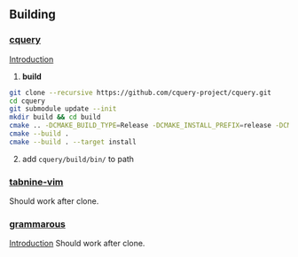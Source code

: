 ## Building

### [cquery](https://github.com/cquery-project/cquery/wiki)

[Introduction](https://github.com/cquery-project/cquery/wiki/Building-cquery)

1. **build**
```sh
git clone --recursive https://github.com/cquery-project/cquery.git
cd cquery
git submodule update --init
mkdir build && cd build
cmake .. -DCMAKE_BUILD_TYPE=Release -DCMAKE_INSTALL_PREFIX=release -DCMAKE_EXPORT_COMPILE_COMMANDS=YES
cmake --build .
cmake --build . --target install
```
2. add `cquery/build/bin/` to path 

### [tabnine-vim](https://tabnine.com/)

Should work after clone.

### [grammarous](https://github.com/rhysd/vim-grammarous)

[Introduction](http://www.comrite.com/wp/vim-grammar-check/)
Should work after clone.
